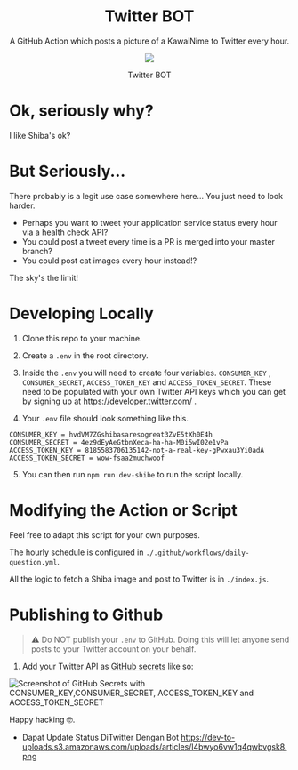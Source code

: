 <div align="center">

<h1> Twitter BOT </h1>

  <p> A GitHub Action which posts a picture of a KawaiNime to Twitter every hour.</p> 


  <img src="https://github-production-user-asset-6210df.s3.amazonaws.com/147604824/284559193-683b0e7b-af91-41ab-bbe1-bc8117d55445.png">
  <p>Twitter BOT</p>

</div>

# Ok, seriously why?

I like Shiba's ok?

# But Seriously...


There probably is a legit use case somewhere here... You just need to look harder.
- Perhaps you want to tweet your application service status every hour via a health check API?
- You could post a tweet every time is a PR is merged into your master branch?
- You could post cat images every hour instead!?

The sky's the limit!

# Developing Locally

1. Clone this repo to your machine.

2. Create a `.env` in the root directory.

3. Inside the `.env` you will need to create four variables. `CONSUMER_KEY` , `CONSUMER_SECRET`, `ACCESS_TOKEN_KEY` and `ACCESS_TOKEN_SECRET`. These need to be populated with your own Twitter API keys which you can get by signing up at https://developer.twitter.com/ .

4. Your `.env` file should look something like this.
```
CONSUMER_KEY = hvdVM7ZGshibasaresogreat3ZvE5tXh0E4h
CONSUMER_SECRET = 4ez9dEyAeGtbnXeca-ha-ha-M0i5wI02e1vPa
ACCESS_TOKEN_KEY = 8185583706135142-not-a-real-key-gPwxau3Yi0adA
ACCESS_TOKEN_SECRET = wow-fsaa2muchwoof
```
5. You can then run `npm run dev-shibe` to run the script locally.

# Modifying the Action or Script

Feel free to adapt this script for your own purposes.

The hourly schedule is configured in `./.github/workflows/daily-question.yml`.

All the logic to fetch a Shiba image and post to Twitter is in `./index.js`.


# Publishing to Github

> ⚠ Do NOT publish your `.env` to GitHub. Doing this will let anyone send posts to your Twitter account on your behalf.

1. Add your Twitter API as [GitHub secrets](https://docs.github.com/en/actions/configuring-and-managing-workflows/creating-and-storing-encrypted-secrets) like so:

![Screenshot of GitHub Secrets with `CONSUMER_KEY`,`CONSUMER_SECRET`, `ACCESS_TOKEN_KEY` and `ACCESS_TOKEN_SECRET`](https://user-images.githubusercontent.com/18376481/90680314-95b73500-e259-11ea-8b06-75067520cefc.PNG)


Happy hacking 🤓.      
- Dapat Update Status DiTwitter Dengan Bot
https://dev-to-uploads.s3.amazonaws.com/uploads/articles/l4bwyo6vw1q4qwbvgsk8.png
